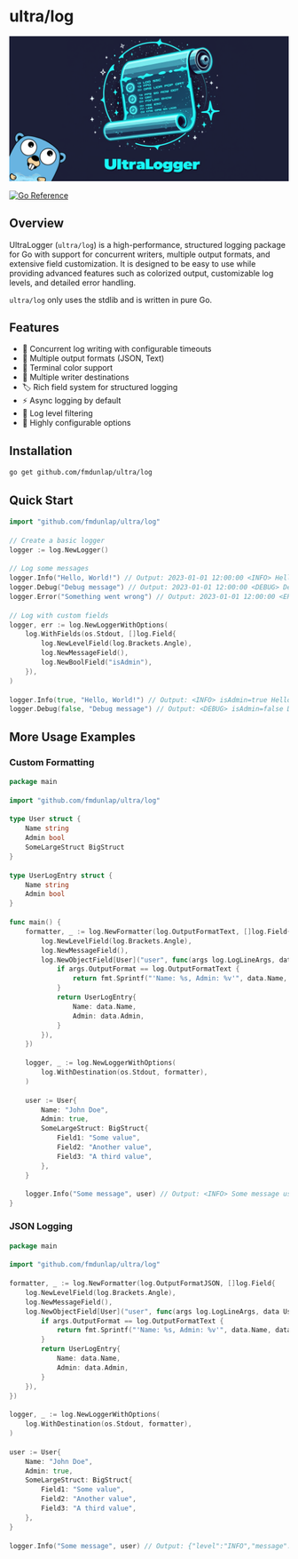 # ultra/log

[![Logo](/git/logo.png)](https://github.com/fmdunlap/ultralogger)

[![Go Reference](https://pkg.go.dev/badge/github.com/fmdunlap/go-ultralogger.svg)](https://pkg.go.dev/github.com/fmdunlap/go-ultralogger)

## Overview
UltraLogger (`ultra/log`) is a high-performance, structured logging package for Go with support for concurrent writers,
multiple output formats, and extensive field customization. It is designed to be easy to use while providing advanced
features such as colorized output, customizable log levels, and detailed error handling.

`ultra/log` only uses the stdlib and is written in pure Go.

## Features

- 🚀 Concurrent log writing with configurable timeouts
- 📝 Multiple output formats (JSON, Text)
- 🎨 Terminal color support
- 🔄 Multiple writer destinations
- 🏷️ Rich field system for structured logging
- ⚡ Async logging by default
- 🎯 Log level filtering
- 🔧 Highly configurable options

## Installation

```sh
go get github.com/fmdunlap/ultra/log
```

## Quick Start

```go
import "github.com/fmdunlap/ultra/log"

// Create a basic logger
logger := log.NewLogger()

// Log some messages
logger.Info("Hello, World!") // Output: 2023-01-01 12:00:00 <INFO> Hello, World!
logger.Debug("Debug message") // Output: 2023-01-01 12:00:00 <DEBUG> Debug message
logger.Error("Something went wrong") // Output: 2023-01-01 12:00:00 <ERROR> Something went wrong

// Log with custom fields
logger, err := log.NewLoggerWithOptions(
    log.WithFields(os.Stdout, []log.Field{
        log.NewLevelField(log.Brackets.Angle),
        log.NewMessageField(),
        log.NewBoolField("isAdmin"),
    }),
)

logger.Info(true, "Hello, World!") // Output: <INFO> isAdmin=true Hello, World!
logger.Debug(false, "Debug message") // Output: <DEBUG> isAdmin=false Debug message
```

## More Usage Examples

### Custom Formatting

```go
package main

import "github.com/fmdunlap/ultra/log"

type User struct {
    Name string
    Admin bool
    SomeLargeStruct BigStruct
}

type UserLogEntry struct {
    Name string
    Admin bool
}

func main() {
    formatter, _ := log.NewFormatter(log.OutputFormatText, []log.Field{
        log.NewLevelField(log.Brackets.Angle),
        log.NewMessageField(),
        log.NewObjectField[User]("user", func(args log.LogLineArgs, data User) any {
            if args.OutputFormat == log.OutputFormatText {
                return fmt.Sprintf("'Name: %s, Admin: %v'", data.Name, data.Admin)
            }
            return UserLogEntry{
                Name: data.Name,
                Admin: data.Admin,
            }
        }),
    })

    logger, _ := log.NewLoggerWithOptions(
        log.WithDestination(os.Stdout, formatter),
    )

    user := User{
        Name: "John Doe",
        Admin: true,
        SomeLargeStruct: BigStruct{
            Field1: "Some value",
            Field2: "Another value",
            Field3: "A third value",
        },
    }

    logger.Info("Some message", user) // Output: <INFO> Some message user='Name: John Doe, Admin: true'    
}
```

### JSON Logging

```go
package main

import "github.com/fmdunlap/ultra/log"

formatter, _ := log.NewFormatter(log.OutputFormatJSON, []log.Field{
    log.NewLevelField(log.Brackets.Angle),
    log.NewMessageField(),
    log.NewObjectField[User]("user", func(args log.LogLineArgs, data User) any {
        if args.OutputFormat == log.OutputFormatText {
            return fmt.Sprintf("'Name: %s, Admin: %v'", data.Name, data.Admin)
        }
        return UserLogEntry{
            Name: data.Name,
            Admin: data.Admin,
        }
    }),
})

logger, _ := log.NewLoggerWithOptions(
    log.WithDestination(os.Stdout, formatter),
)

user := User{
    Name: "John Doe",
    Admin: true,
    SomeLargeStruct: BigStruct{
        Field1: "Some value",
        Field2: "Another value",
        Field3: "A third value",
    },
}

logger.Info("Some message", user) // Output: {"level":"INFO","message":"Some message","user":{"Name":"John Doe","Admin":true}}
```
